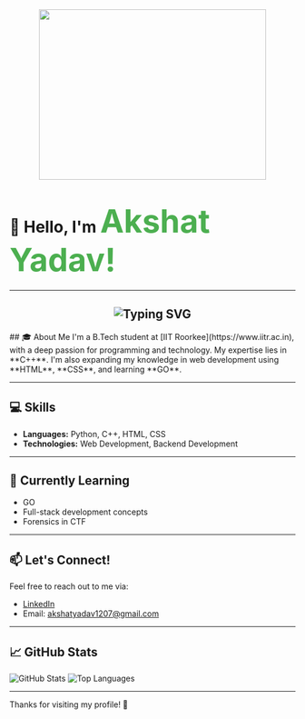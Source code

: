 <div align="center">
  <img src="https://media.giphy.com/media/qgQUggAC3Pfv687qPC/giphy.gif" width="400" height="300"/>
</div>

# 👋 **Hello, I'm** <span style="color: #4CAF50; font-size: 2em; font-weight: bold;">Akshat Yadav!</span>

---

<h2 align="center"> <img src="https://readme-typing-svg.herokuapp.com?font=Fira+Code&weight=600&size=24&pause=1000&color=34F745&center=true&vCenter=true&width=435&lines=Full+Stack+Developer;Python+%7C+Django+Enthusiast;Flutter+%7C+Mobile+App+Dev;Always+Learning+%26+Exploring" alt="Typing SVG" /></h2>
<!--
## 👨‍💻 Portfolio
- [Checkout my portfolio](https://sanat-jha.me)
---
-->
## 🎓 About Me
I'm a B.Tech student at [IIT Roorkee](https://www.iitr.ac.in), with a deep passion for programming and technology. My expertise lies in **C++**. I'm also expanding my knowledge in web development using **HTML**, **CSS**, and learning **GO**.

---

## 💻 Skills
- **Languages:** Python, C++, HTML, CSS
- **Technologies:** Web Development, Backend Development

---

## 🌱 Currently Learning
- GO
- Full-stack development concepts
- Forensics in CTF

---

## 📫 Let's Connect!
Feel free to reach out to me via:
- [LinkedIn]([[https://www.linkedin.com/in/sanatjha4/](https://www.linkedin.com/in/akshat-yadav-383307310/)])
- Email: akshatyadav1207@gmail.com

---

## 📈 GitHub Stats
![GitHub Stats](https://github-readme-stats.vercel.app/api?username=Akshat1276&show_icons=true&hide_border=true&count_private=true&theme=radical)
![Top Languages](https://github-readme-stats.vercel.app/api/top-langs/?username=Akshat1276&layout=compact&theme=radical)

---

Thanks for visiting my profile! 🚀
